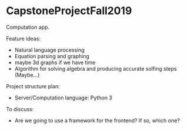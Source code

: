 # CapstoneProjectFall2019
Computation app.

Feature ideas:

- Natural language processing
- Equation parsing and graphing
- maybe 3d graphs if we have time
- Algorithm for solving algebra and producing accurate solfing steps (Maybe...)




Project structure plan:

- Server/Computation language: Python 3


To discuss:

- Are we going to use a framework for the frontend? If so, which one?